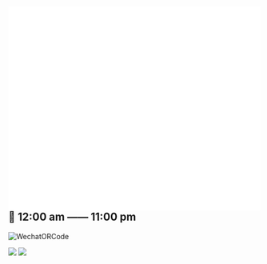 <img align='right' alt="wakatime" src="https://github.com/fengwei2002/fengwei2002/blob/main/calendar.svg">
<img align='right' alt="isocalendar" src="https://github.com/fengwei2002/fengwei2002/blob/main/activity.svg">

<!-- <img align='right' alt="isocalendar" src="https://raw.githubusercontent.com/fengwei2002/fengwei2002/0927f5dd9f67e19effd9d81ed08d961a881d828f/habits.svg"> -->
## 🌴 12:00 am —— 11:00 pm

![WechatORCode](https://raw.githubusercontent.com/fengwei2002/Pictures_02/master/img/2021-02-03-17-50-48.jpg)

![](https://github-readme-stats.vercel.app/api?username=fengwei2002&show_icons=true&count_private=true&hide_title=true%27&hide=contribs&include_all_commits=true&theme=highcontrast&bg_color=30,e96443,904e95)
![](https://github-readme-stats.vercel.app/api/top-langs/?username=fengwei2002&hide=html&layout=compact)

 <!-- ![github stats](https://github-readme-stats.vercel.app/api?username=fengwei2002&show_icons=true) -->
